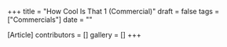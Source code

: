 +++
title = "How Cool Is That 1 (Commercial)"
draft = false
tags = ["Commercials"]
date = ""

[Article]
contributors = []
gallery = []
+++